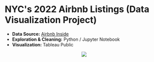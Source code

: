 # NYC's 2022 Airbnb Listings (Data Visualization Project)

* **Data Source:** [Airbnb Inside](http://insideairbnb.com/)
* **Exploration & Cleaning:** Python / Jupyter Notebook
* **Visualization:** Tableau Public

<p align="center">
  <img src="Plots/Output_Dirty_Rides.png">
</p>
